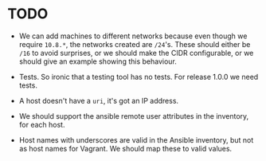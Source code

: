 # TODO

* We can add machines to different networks because even though we require
  `10.8.*`, the networks created are `/24`'s. These should either be `/16` to
  avoid surprises, or we should make the CIDR configurable, or we should give an
  example showing this behaviour.

* Tests. So ironic that a testing tool has no tests. For release 1.0.0 we need tests.

* A host doesn't have a `uri`, it's got an IP address.

* We should support the ansible remote user attributes in the inventory, for each host.

* Host names with underscores are valid in the Ansible inventory, but not as
  host names for Vagrant. We should map these to valid values.
